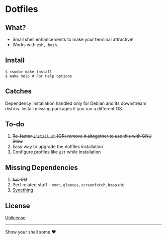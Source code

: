 # Dotfiles

## What?
* Small shell enhancements to make your terminal attractive!
* Works with ```zsh, bash```.

## Install
```
$ <sudo> make install
$ make help # For Help options
```

## Catches
Dependency installation handled only for Debian and its downstream distros. Install missing packages if you run a different OS.

## To-do

1. ~~Re-factor `install.sh` (OR) remove it altogether to use this with GNU Stow~~
2. Easy way to upgrade the dotfiles installation
3. Configure profiles like `git` while installation

## Missing Dependencies

1. ~~`Bat` CLI~~
2. Perf related stuff - `nmon`, `glances`, `screenfetch`, ~~`htop`~~ etc
3. [Syncthing](https://syncthing.net/)

## License
[Unlicense](https://unlicense.org/)

----

Show your shell some :heart:

